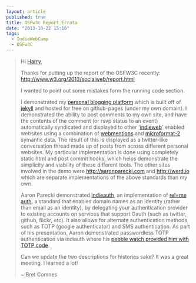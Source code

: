 ```yaml
---
layout: article
published: true
title: OSFw3c Report Errata
date: "2013-10-22 15:16"
tags: 
  - IndieWebCamp
  - OSFw3C
---
```


> Hi [Harry](http://www.ibiblio.org/hhalpin/),
> 
>
> Thanks for putting up the report of the OSFW3C recently:
http://www.w3.org/2013/socialweb/report.html
>
>
> I wanted to point out some mistakes form the running code section.
>
>
> I demonstrated my [personal blogging platform](https://github.com/bcomnes/bcomnes.github.io) which is built off of [jekyll](http://jekyllrb.com/) and hosted for free on github-pages (under my own domain).  I demonstrated the ability to post comments to my own site, and have the contents of the comment (or rsvp status to an event) automatically syndicated and displayed to other '[indieweb](http://indiewebcamp.com)' enabled websites using a combination of [webmentions](https://webmention.org/) and [microformat-2](http://microformats.org/wiki/microformats-2) symantic data.  The result of this is displayed as a twitter-like conversation thread made up of posts from across different personal websites.  My particular implementation is done using completely static html and post commit hooks, which helps demonstrate the simplicity and viability of these different tools.  The other sites involved in the demo were http://aaronparecki.com and http://werd.io which are separate implementations of the above standards than my own.
> 
> Aaron Parecki demonstrated [indieauth](https://indieauth.com/), an implementation of [rel=me auth](http://microformats.org/wiki/RelMeAuth), a standard that enables domain names as an identity (rather than email as an identity), by delegating your authentication provider to existing accounts on services that support Oauth (such as twitter, github, flickr, etc).  It also allows for alternate authentication methods such as TOTP (google authenticator) and SMS authentication.    As part of his presentation, Aaron demonstrated passwordless TOTP authentication via indiauth where his [pebble watch provided him with TOTP code](http://aaronparecki.com/articles/2013/07/15/1/password-less-logins-from-your-own-domain-with-a-pebble-watch).
>
> 
> Can we update the two descriptions for histories sake?  It was a great meeting.  I learned a lot!
> 
> ~ Bret Comnes